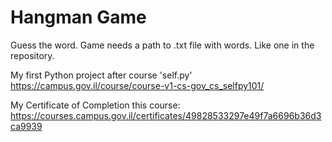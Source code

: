 # Hangman Game

Guess the word.
Game needs a path to .txt file with words. Like one in the repository.

My first Python project after course 'self.py'
https://campus.gov.il/course/course-v1-cs-gov_cs_selfpy101/

My Certificate of Completion this course:
https://courses.campus.gov.il/certificates/49828533297e49f7a6696b36d3ca9939

